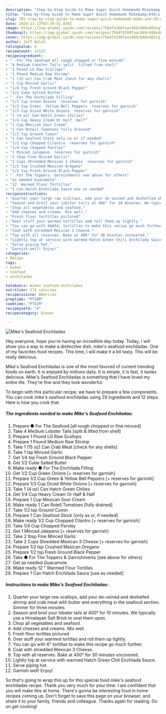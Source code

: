 ```yaml
---
description: "Step-by-Step Guide to Make Super Quick Homemade Mike&amp;#39;s Seafood Enchiladas"
title: "Step-by-Step Guide to Make Super Quick Homemade Mike&amp;#39;s Seafood Enchiladas"
slug: 781-step-by-step-guide-to-make-super-quick-homemade-mike-and-39-s-seafood-enchiladas
date: 2020-11-13T03:39:41.839Z
image: https://img-global.cpcdn.com/recipes/7564f4188faac889/680x482cq70/mikes-seafood-enchiladas-recipe-main-photo.jpg
thumbnail: https://img-global.cpcdn.com/recipes/7564f4188faac889/680x482cq70/mikes-seafood-enchiladas-recipe-main-photo.jpg
cover: https://img-global.cpcdn.com/recipes/7564f4188faac889/680x482cq70/mikes-seafood-enchiladas-recipe-main-photo.jpg
author: Jeff Walsh
ratingvalue: 4
reviewcount: 12123
recipeingredient:
- "  For The Seafood all rough chopped or fine minced"
- "4 Medium Lobster Tails split  lifted from shell"
- "1 Pound LG Raw Scallops"
- "1 Pound Medium Raw Shrimp"
- "1 (15 oz) Can Crab Meat check for any shells"
- "1 tsp Minced Garlic"
- "1/4 tsp Fresh Ground Black Pepper"
- "1/2 Cube Salted Butter"
- "  For The Enchilada Filling"
- "1/2 Cup Green Onions  reserves for garnish"
- "1/2 Cup Green  Yellow Bell Peppers  reserves for garnish"
- "1/3 Cup Diced White Onions  reserves for garnish"
- "1 (4 oz) Can Hatch Green Chilies"
- "1/4 Cup Heavy Cream Or Half  Half"
- "1 Cup Mexican Sour Cream"
- "1 Can Rotell Tomatoes fully drained"
- "1/2 tsp Ground Cumin"
- "1 Can Seafood Stock only as or if needed"
- "1/2 Cup Chopped Cilantro  reserves for garnish"
- "1/4 Cup Chopped Parsley"
- "1 Minced Jalepeno  reserves for garnish"
- "2 tbsp Fine Minced Garlic"
- "2 Cups Shredded Mexican 3 Cheese  reserves for garnish"
- "1/2 tsp Crushed Mexican Oregano"
- "1/2 tsp Fresh Ground Black Pepper"
- "  For The Toppers  Garnishments see above for others"
- "as needed Guacamole"
- "12  Warmed Flour Tortillas"
- "1 Can Hatch Enchilada Sauce use as needed"
recipeinstructions:
- "Quarter your large raw scallops, add your de-veined and deshelled shrimp and crab meat with butter and everything in the seafood section. Simmer for three minutes."
- "Season and broil your lobster tails at 400° for 10 minutes. We typically use a Himalayan Salt Brick to seat them upon."
- "Chop all vegetables and seafood."
- "Add cheeses and creams. Mix well."
- "Fresh flour tortillas pictured"
- "Over stuff your warmed tortillas and roll them up tightly."
- "You can go with 6&#34; tortillas to make this recipe go much further."
- "Coat with shredded Mexican 3 Cheese."
- "Top with all reserves. Bake at 400° for 30 minutes uncovered."
- "Lightly top at service with warmed Hatch Green Chili Enchilada Sauce."
- "Serve piping hot."
- "Garnish well! Enjoy!"
categories:
- Recipe
tags:
- mikes
- seafood
- enchiladas

katakunci: mikes seafood enchiladas 
nutrition: 274 calories
recipecuisine: American
preptime: "PT20M"
cooktime: "PT41M"
recipeyield: "4"
recipecategory: Dinner

---
```



![Mike&#39;s Seafood Enchiladas](https://img-global.cpcdn.com/recipes/7564f4188faac889/680x482cq70/mikes-seafood-enchiladas-recipe-main-photo.jpg)

Hey everyone, hope you're having an incredible day today. Today, I will show you a way to make a distinctive dish, mike&#39;s seafood enchiladas. One of my favorites food recipes. This time, I will make it a bit tasty. This will be really delicious.

Mike&#39;s Seafood Enchiladas is one of the most favored of current trending foods on earth. It is enjoyed by millions daily. It is simple, it is fast, it tastes delicious. Mike&#39;s Seafood Enchiladas is something that I have loved my entire life. They're fine and they look wonderful.




To begin with this particular recipe, we have to prepare a few components. You can cook mike&#39;s seafood enchiladas using 29 ingredients and 12 steps. Here is how you cook that.

<!--inarticleads1-->

##### The ingredients needed to make Mike&#39;s Seafood Enchiladas:

1. Prepare  ● For The Seafood [all rough chopped or fine minced]
1. Take 4 Medium Lobster Tails [split &amp; lifted from shell]
1. Prepare 1 Pound LG Raw Scallops
1. Prepare 1 Pound Medium Raw Shrimp
1. Take 1 (15 oz) Can Crab Meat [check for any shells]
1. Take 1 tsp Minced Garlic
1. Get 1/4 tsp Fresh Ground Black Pepper
1. Get 1/2 Cube Salted Butter
1. Make ready  ● For The Enchilada Filling
1. Get 1/2 Cup Green Onions [+ reserves for garnish]
1. Prepare 1/2 Cup Green &amp; Yellow Bell Peppers [+ reserves for garnish]
1. Prepare 1/3 Cup Diced White Onions [+ reserves for garnish]
1. Take 1 (4 oz) Can Hatch Green Chilies
1. Get 1/4 Cup Heavy Cream Or Half &amp; Half
1. Prepare 1 Cup Mexican Sour Cream
1. Make ready 1 Can Rotell Tomatoes [fully drained]
1. Take 1/2 tsp Ground Cumin
1. Prepare 1 Can Seafood Stock [only as or, if needed]
1. Make ready 1/2 Cup Chopped Cilantro [+ reserves for garnish]
1. Take 1/4 Cup Chopped Parsley
1. Get 1 Minced Jalepeno [+ reserves for garnish]
1. Take 2 tbsp Fine Minced Garlic
1. Take 2 Cups Shredded Mexican 3 Cheese [+ reserves for garnish]
1. Prepare 1/2 tsp Crushed Mexican Oregano
1. Prepare 1/2 tsp Fresh Ground Black Pepper
1. Take  ● For The Toppers &amp; Garnishments [see above for others]
1. Get as needed Guacamole
1. Make ready 12 &#34; Warmed Flour Tortillas
1. Prepare 1 Can Hatch Enchilada Sauce [use as needed]




<!--inarticleads2-->

##### Instructions to make Mike&#39;s Seafood Enchiladas:

1. Quarter your large raw scallops, add your de-veined and deshelled shrimp and crab meat with butter and everything in the seafood section. Simmer for three minutes.
1. Season and broil your lobster tails at 400° for 10 minutes. We typically use a Himalayan Salt Brick to seat them upon.
1. Chop all vegetables and seafood.
1. Add cheeses and creams. Mix well.
1. Fresh flour tortillas pictured
1. Over stuff your warmed tortillas and roll them up tightly.
1. You can go with 6&#34; tortillas to make this recipe go much further.
1. Coat with shredded Mexican 3 Cheese.
1. Top with all reserves. Bake at 400° for 30 minutes uncovered.
1. Lightly top at service with warmed Hatch Green Chili Enchilada Sauce.
1. Serve piping hot.
1. Garnish well! Enjoy!




So that's going to wrap this up for this special food mike&#39;s seafood enchiladas recipe. Thank you very much for your time. I am confident that you will make this at home. There's gonna be interesting food in home recipes coming up. Don't forget to save this page on your browser, and share it to your family, friends and colleague. Thanks again for reading. Go on get cooking!
